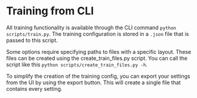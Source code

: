 # Training from CLI

All training functionality is available through the CLI command `python scripts/train.py`. The training configuration is
stored in a `.json` file that is passed to this script.

Some options require specifying paths to files with a specific
layout. These files can be created using the create_train_files.py script. You can call the script like
this `python scripts/create_train_files.py -h`.

To simplify the creation of the training config, you can export your settings from the UI by using the export button.
This will create a single file that contains every setting.
